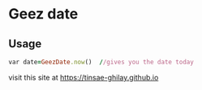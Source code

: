 # Geez date

## Usage


```ruby
var date=GeezDate.now()  //gives you the date today
```


visit this site at https://tinsae-ghilay.github.io 
